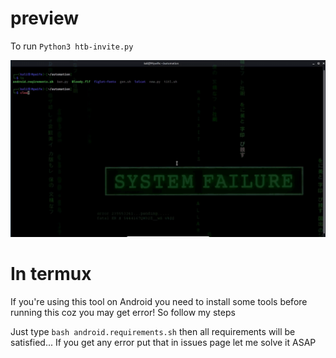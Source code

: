 # preview
To run ```Python3 htb-invite.py```

![preview](htb-preview.gif)

# In termux 
If you're using this tool on Android you need to install some tools before running this
coz you may get error!
So follow my steps

Just type  ```bash android.requirements.sh``` 
then all requirements will be satisfied... If you get any error put that in issues page let me solve it ASAP

